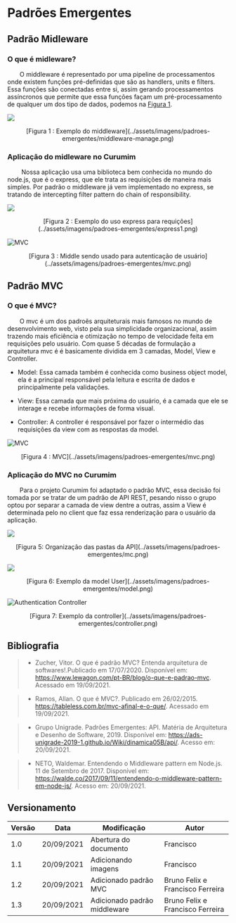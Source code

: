 # Padrões Emergentes

## Padrão Midleware

### O que é midleware?

&emsp;&emsp;O middleware é representado por uma pipeline de processamentos onde existem funções pré-definidas que são as handlers, units e filters. Essa funções são conectadas entre si, assim gerando processamentos assíncronos que permite que essa funções façam um pré-processamento de qualquer um dos tipo de dados, podemos na [Figura 1](../assets/imagens/padroes-emergentes/middleware-manage.png).


![](../assets/imagens/padroes-emergentes/middleware-manage.png)
 <center>
[Figura 1 : Exemplo do middleware](../assets/imagens/padroes-emergentes/middleware-manage.png)</center>

### Aplicação do midleware no Curumim

&emsp;&emsp; Nossa aplicação usa uma biblioteca bem conhecida no mundo do node.js, que é o express, que ele trata as requisições de maneira mais simples. Por padrão o middleware já vem implementado no express, se tratando de intercepting filter pattern do chain of responsibility.

 
 ![](../assets/imagens/padroes-emergentes/express1.png)
 <center>
[Figura 2 : Exemplo do uso express para requições](../assets/imagens/padroes-emergentes/express1.png)</center>


 ![MVC](../assets/imagens/padroes-emergentes/express-2.png)
 <center>
[Figura 3 : Middle sendo usado para autenticação de usuário](../assets/imagens/padroes-emergentes/mvc.png)</center>



## Padrão MVC

### O que é MVC?

&emsp;&emsp;O mvc é um dos padroẽs arquiteturais mais famosos no mundo de desenvolvimento web, visto pela sua simplicidade organizacional, assim trazendo mais eficiência e otimização no tempo de velocidade feita em requisições pelo usuário. Com quase 5 décadas de formulação a arquitetura mvc é é basicamente dividida em 3 camadas, Model, View e Controller.

 * Model: Essa camada também é conhecida como business object model, ela é a principal responsável pela leitura e escrita de dados e principalmente pela validações. 

 * View: Essa camada que mais próxima do usuário, é a camada que ele se interage e recebe informações de forma visual.

 * Controller: A controller é responsável por fazer o intermédio das requisições da view com as respostas da model.


 ![MVC](../assets/imagens/padroes-emergentes/mvc.png)
 <center>
[Figura 4 : MVC](../assets/imagens/padroes-emergentes/mvc.png)</center>



### Aplicação do MVC no Curumim

&emsp;&emsp;Para o projeto Curumim foi adaptado o padrão MVC, essa decisão foi tomada por se tratar de um padrão de API REST, pesando nisso o grupo optou por separar a camada de view dentre a outras, assim a View é determinada pelo no client que faz essa renderização para o usuário da aplicação.


 ![](../assets/imagens/padroes-emergentes/mc.png)
<center>
[Figura 5: Organização das pastas da API](../assets/imagens/padroes-emergentes/mc.png)
</center>

 ![](../assets/imagens/padroes-emergentes/model.png)
<center>
[Figura 6: Exemplo da model User](../assets/imagens/padroes-emergentes/model.png)
</center>

 ![Authentication Controller](../assets/imagens/padroes-emergentes/controller.png)
<center>
[Figura 7: Exemplo da controller](../assets/imagens/padroes-emergentes/controller.png)
</center>



## Bibliografia

> - Zucher, Vitor. O que é padrão MVC? Entenda arquitetura de softwares!.Publicado em 17/07/2020. Disponível em: https://www.lewagon.com/pt-BR/blog/o-que-e-padrao-mvc. Acessado em 19/09/2021.

> - Ramos, Allan. O que é MVC?. Publicado em 26/02/2015. https://tableless.com.br/mvc-afinal-e-o-que/. Acessado em 19/09/2021.

> - Grupo Unigrade. Padrões Emergentes: API. Matéria de Arquitetura e Desenho de Software, 2019. Disponível em: https://ads-unigrade-2019-1.github.io/Wiki/dinamica05B/api/. Acesso em: 20/09/2021.

> - NETO, Waldemar. Entendendo o Middleware pattern em Node.js. 11 de Setembro de 2017. Disponível em: https://walde.co/2017/09/11/entendendo-o-middleware-pattern-em-node-js/. Acesso em: 20/09/2021.


## Versionamento

| Versão | Data | Modificação | Autor |
|--|--|--|--|
|1.0|20/09/2021| Abertura do documento | Francisco |
| 1.1| 20/09/2021| Adicionando imagens | Francisco |
| 1.2| 20/09/2021| Adicionado padrão MVC | Bruno Felix e Francisco Ferreira |
| 1.3| 20/09/2021| Adicionado padrão middleware | Bruno Felix e Francisco Ferreira |
